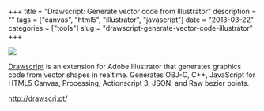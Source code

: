 +++
title = "Drawscript: Generate vector code from Illustrator"
description = ""
tags = ["canvas", "html5", "illustrator", "javascript"]
date = "2013-03-22"
categories = ["tools"]
slug = "drawscript-generate-vector-code-illustrator"
+++


<div class="tool-screenshot mb1"><a href="http://drawscri.pt/"><img id="bluga-thumbnail-2746" class="bluga-thumbnail custom" src="/media/bluga/
wt5230286f9149d_custom.jpg"/></a></div><p><a href="http://drawscri.pt/">Drawscript</a> is an extension for Adobe Illustrator that generates graphics code from vector shapes in realtime. Generates OBJ-C, C++, JavaScript for HTML5 Canvas, Processing, Actionscript 3, JSON, and Raw bezier points.</p>

  
<p><a href="http://drawscri.pt/">http://drawscri.pt/</a></p>
      
